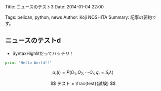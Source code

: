 Title: ニュースのテスト3
Date: 2014-01-04 22:00

Tags: pelican, python, news
Author: Koji NOSHITA
Summary: 記事の要約です。

## ニュースのテストd

- SyntaxHighlitだってバッチリ！

```python
print "Hello World!!"
```

$$ \alpha_t(i) = P(O_1, O_2, \cdots O_t, q_t= S_i \lambda) $$

$$ テスト = \frac{test}{試験} $$